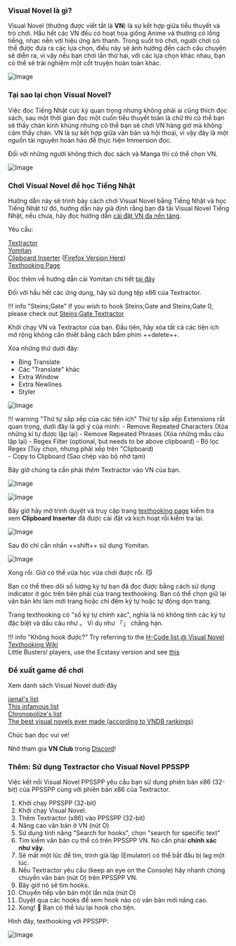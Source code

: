 ### Visual Novel là gì?

Visual Novel (thường được viết tắt là **VN**) là sự kết hợp giữa tiểu thuyết và trò chơi. Hầu hết các VN đều có hoạt họa giống Anime và thường có lồng tiếng, nhạc nền với hiệu ứng âm thanh. Trong suốt trò chơi, người chơi có thể được đưa ra các lựa chọn, điều này sẽ ảnh hưởng đến cách câu chuyện sẽ diễn ra, vì vậy nếu bạn chơi lần thứ hai, với các lựa chọn khác nhau, bạn có thể sẽ trải nghiệm một cốt truyện hoàn toàn khác.

![Image](img/vn1.jpg)

### Tại sao lại chọn Visual Novel?

Việc đọc Tiếng Nhật cực kỳ quan trọng nhưng không phải ai cũng thích đọc sách, sau một thời gian đọc một cuốn tiểu thuyết toàn là chữ thì có thể bạn sẽ thấy chán kinh khủng nhưng có thể bạn sẽ chơi VN hàng giờ mà không cảm thấy chán. VN là sự kết hợp giữa văn bản và hội thoại, vì vậy đây là một nguồn tài nguyên hoàn hảo để thực hiện Immersion đọc. 

Đối với những người không thích đọc sách và Manga thì có thể chọn VN. 

![Image](img/vn2.jpg)

### Chơi Visual Novel để học Tiếng Nhật

Hướng dẫn này sẽ trình bày cách chơi Visual Novel bằng Tiếng Nhật và học Tiếng Nhật từ đó, hướng dẫn này giả định rằng bạn đã tải Visual Novel Tiếng Nhật, nếu chưa, hãy đọc hướng dẫn [cài đặt VN đa nền tảng](https://learnjapanese.moe/vn-setup).

Yêu cầu:

[Textractor](https://github.com/Artikash/Textractor/releases)  
[Yomitan](https://foosoft.net/projectsyomichan.md/)  
[Clipboard Inserter](https://github.com/kmltml/clipboard-inserter) ([Firefox Version Here](https://addons.mozilla.org/en-US/firefox/addon/lap-clipboard-inserter/))  
[Texthooking Page](https://learnjapanese.moe/texthooker.html) 

Đọc thêm về hướng dẫn cài Yomitan chi tiết [tại đây](https://learnjapanese.moeyomichan.md)

Đối với hầu hết các ứng dụng, hãy sử dụng tệp x86 của Textractor.

!!! info "Steins;Gate"
	If you wish to hook Steins;Gate and Steins;Gate 0, please check out [Steins;Gate Textractor](https://github.com/shiiion/steinsgate_textractor)

Khởi chạy VN và Textractor của bạn. Đầu tiên, hãy xóa tất cả các tiện ích mở rộng không cần thiết bằng cách bấm phím ++delete++.

Xóa những thứ dưới đây:

- Bing Translate
- Các "Translate" khác
- Extra Window
- Extra Newlines
- Styler 


![Image](img/textractor1.png) 

!!! warning "Thứ tự sắp xếp của các tiện ích" 
	Thứ tự sắp xếp Extensions rất quan trọng, dưới đây là gợi ý của mình: 
	- Remove Repeated Characters (Xóa những kí tự được lặp lại)
	- Remove Repeated Phrases (Xóa những mẫu câu lặp lại) 
	- Regex Filter (optional, but needs to be above clipboard) - Bộ lọc Regex (Tùy chọn, nhưng phải xếp trên "Clipboard)  
	- Copy to Clipboard (Sao chép vào bộ nhớ tạm)

Bây giờ chúng ta cần phải *thêm* Textractor vào VN của bạn.

![Image](img/textractor2.png)  


![Image](img/textractor3.png)

Bây giờ hãy mở trình duyệt và truy cập trang [texthooking page](https://learnjapanese.moe/texthooker.html) kiểm tra xem **Clipboard Inserter** đã được cài đặt và kích hoạt rồi kiểm tra lại.

![Image](img/textractor4.png) 

Sau đó chỉ cần nhấn ++shift++ sử dụng Yomitan.

![Image](img/textractor5.png) 

Xong rồi. Giờ có thể vừa học vừa chơi được rồi. :smirk_cat:

Bạn có thể theo dõi số lượng ký tự bạn đã đọc được bằng cách sử dụng indicator ở góc trên bên phải của trang texthooking. Bạn có thể chọn giữ lại văn bản khi làm mới trang hoặc chỉ đếm ký tự hoặc tự động dọn trang.

Trang texthooking có "số ký tự chính xác", nghĩa là nó không tính các ký tự đặc biệt và dấu câu như 。 Ví dụ như 「」 chẳng hạn.

!!! info "Không hook được?"
	Try referring to the [H-Code list @ Visual Novel Texthooking Wiki](https://vn-hooking.fandom.com/wiki/H-Code)  
	Little Busters! players, use the Ecstasy version and see [this](https://cdn.discordapp.com/attachments/813105334763126814/1047252417735036988/little_busters.png)  

### Đề xuất game để chơi

Xem danh sách Visual Novel dưới đây

[jamal's list](https://anacreondjt.gitlab.io/vn-chart/)  
[This infamous list](https://docs.google.com/document/u/1/d/1KnyyDt7jimEz-dgeMSKymRaT2r3QKBPm9AzqZ6oUWAs/pub)  
[Chronopolize's list](https://docs.google.com/spreadsheets/d/18vCgQHhBNBeRJdcTcyUi2Atq-nAapQW--33qrwl5Yfw)  
[The best visual novels ever made (according to VNDB rankings)](https://vndb.org/v?f=022gja3gja&s=34w)  

Chúc bạn đọc vui vẻ!

Nhớ tham gia **VN Club** trong [Discord](https://discord.gg/nhqjydaR8j)!

### Thêm: Sử dụng Textractor cho Visual Novel PPSSPP

Việc kết nối Visual Novel PPSSPP yêu cầu bạn sử dụng phiên bản x86 (32-bit) của PPSSPP cùng với phiên bản x86 của Textractor.

1.  Khởi chạy PPSSPP (32-bit)
2.  Khởi chạy Visual Novel.
3.  Thêm Textractor (x86) vào PPSSPP (32-bit)
4.  Nâng cao văn bản ở VN (nút O)
5.  Sử dụng tính năng "Search for hooks", chọn "search for specific text" 
6.  Tìm kiếm văn bản cụ thể có trên PPSSPP VN. Nó cần phải **chính xác như vậy.**
7.  Sẽ mất một lúc để tìm, trình giả lập (Emulator) có thể bắt đầu bị lag một lúc.
8.  Nếu Textractor yêu cầu (keep an eye on the Console) hãy nhanh chóng chuyển văn bản (nút O) trên PPSSPP VN.
9.  Bây giờ nó sẽ tìm hooks.
10. Chuyển tiếp văn bản một lần nữa (nút O)
11. Duyệt qua các hooks để xem hook nào có văn bản mới nâng cao.
12. Xong! :tada: Bạn có thể lưu lại hook cho tiện.

Hình đây, texthooking với PPSSPP:  

![Image](img/vnpsp2.jpg)  